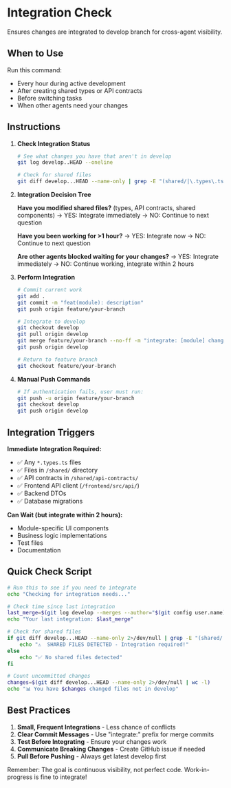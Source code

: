 # Integration Check

Ensures changes are integrated to develop branch for cross-agent visibility.

## When to Use

Run this command:
- Every hour during active development
- After creating shared types or API contracts
- Before switching tasks
- When other agents need your changes

## Instructions

1. **Check Integration Status**
   ```bash
   # See what changes you have that aren't in develop
   git log develop..HEAD --oneline
   
   # Check for shared files
   git diff develop...HEAD --name-only | grep -E "(shared/|\.types\.ts|api/|frontend/src/types/)"
   ```

2. **Integration Decision Tree**

   **Have you modified shared files?** (types, API contracts, shared components)
   → YES: Integrate immediately
   → NO: Continue to next question
   
   **Have you been working for >1 hour?**
   → YES: Integrate now
   → NO: Continue to next question
   
   **Are other agents blocked waiting for your changes?**
   → YES: Integrate immediately
   → NO: Continue working, integrate within 2 hours

3. **Perform Integration**
   ```bash
   # Commit current work
   git add .
   git commit -m "feat(module): description"
   git push origin feature/your-branch
   
   # Integrate to develop
   git checkout develop
   git pull origin develop
   git merge feature/your-branch --no-ff -m "integrate: [module] changes for visibility"
   git push origin develop
   
   # Return to feature branch
   git checkout feature/your-branch
   ```

4. **Manual Push Commands**
   ```bash
   # If authentication fails, user must run:
   git push -u origin feature/your-branch
   git checkout develop
   git push origin develop
   ```

## Integration Triggers

**Immediate Integration Required:**
- ✅ Any `*.types.ts` files
- ✅ Files in `/shared/` directory
- ✅ API contracts in `/shared/api-contracts/`
- ✅ Frontend API client (`/frontend/src/api/`)
- ✅ Backend DTOs
- ✅ Database migrations

**Can Wait (but integrate within 2 hours):**
- Module-specific UI components
- Business logic implementations
- Test files
- Documentation

## Quick Check Script

```bash
# Run this to see if you need to integrate
echo "Checking for integration needs..."

# Check time since last integration
last_merge=$(git log develop --merges --author="$(git config user.name)" -1 --format="%ar")
echo "Your last integration: $last_merge"

# Check for shared files
if git diff develop...HEAD --name-only 2>/dev/null | grep -E "(shared/|\.types\.ts|api/|frontend/src/types/)" > /dev/null; then
    echo "⚠️  SHARED FILES DETECTED - Integration required!"
else
    echo "✅ No shared files detected"
fi

# Count uncommitted changes
changes=$(git diff develop...HEAD --name-only 2>/dev/null | wc -l)
echo "📊 You have $changes changed files not in develop"
```

## Best Practices

1. **Small, Frequent Integrations** - Less chance of conflicts
2. **Clear Commit Messages** - Use "integrate:" prefix for merge commits
3. **Test Before Integrating** - Ensure your changes work
4. **Communicate Breaking Changes** - Create GitHub issue if needed
5. **Pull Before Pushing** - Always get latest develop first

Remember: The goal is continuous visibility, not perfect code. Work-in-progress is fine to integrate!